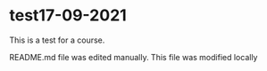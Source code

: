 # test17-09-2021
This is a test for a course. 

README.md file was edited manually. This file was modified locally
